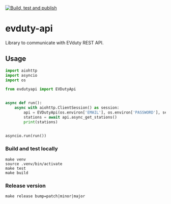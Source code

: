 [![Build, test and publish](https://github.com/happydev-ca/evduty-api/actions/workflows/publish.yml/badge.svg)](https://github.com/happydev-ca/evduty-api/actions/workflows/publish.yml)

# evduty-api

Library to communicate with EVduty REST API.

## Usage

```python
import aiohttp
import asyncio
import os

from evdutyapi import EVDutyApi


async def run():
    async with aiohttp.ClientSession() as session:
        api = EVDutyApi(os.environ['EMAIL'], os.environ['PASSWORD'], session)
        stations = await api.async_get_stations()
        print(stations)


asyncio.run(run())
```

### Build and test locally

```shell
make venv
source .venv/bin/activate
make test
make build
```

### Release version

```shell
make release bump=patch|minor|major
```